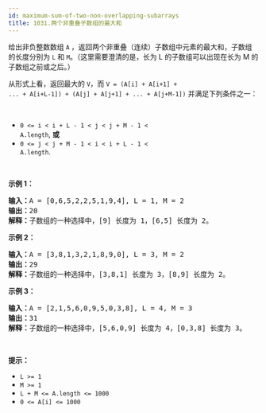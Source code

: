 ```yaml
---
id: maximum-sum-of-two-non-overlapping-subarrays
title: 1031.两个非重叠子数组的最大和
---
```

给出非负整数数组 <code>A</code> ，返回两个非重叠（连续）子数组中元素的最大和，子数组的长度分别为 <code>L</code> 和 <code>M</code>。（这里需要澄清的是，长为 L 的子数组可以出现在长为 M 的子数组之前或之后。）

从形式上看，返回最大的 <code>V</code>，而 <code>V = (A[i] + A[i+1] + ... + A[i+L-1]) + (A[j] + A[j+1] + ... + A[j+M-1])</code> 并满足下列条件之一：

 


- <code>0 &lt;= i &lt; i + L - 1 &lt; j &lt; j + M - 1 &lt; A.length</code>, **或**
- <code>0 &lt;= j &lt; j + M - 1 &lt; i &lt; i + L - 1 &lt; A.length</code>.

 

**示例 1：**


<pre><strong>输入：</strong>A = [0,6,5,2,2,5,1,9,4], L = 1, M = 2<br/><strong>输出：</strong>20<br/><strong>解释：</strong>子数组的一种选择中，[9] 长度为 1，[6,5] 长度为 2。<br/></pre>

**示例 2：**


<pre><strong>输入：</strong>A = [3,8,1,3,2,1,8,9,0], L = 3, M = 2<br/><strong>输出：</strong>29<br/><strong>解释：</strong>子数组的一种选择中，[3,8,1] 长度为 3，[8,9] 长度为 2。<br/></pre>

**示例 3：**


<pre><strong>输入：</strong>A = [2,1,5,6,0,9,5,0,3,8], L = 4, M = 3<br/><strong>输出：</strong>31<br/><strong>解释：</strong>子数组的一种选择中，[5,6,0,9] 长度为 4，[0,3,8] 长度为 3。</pre>

 

**提示：**

- <code>L &gt;= 1</code>
- <code>M &gt;= 1</code>
- <code>L + M &lt;= A.length &lt;= 1000</code>
- <code>0 &lt;= A[i] &lt;= 1000</code>